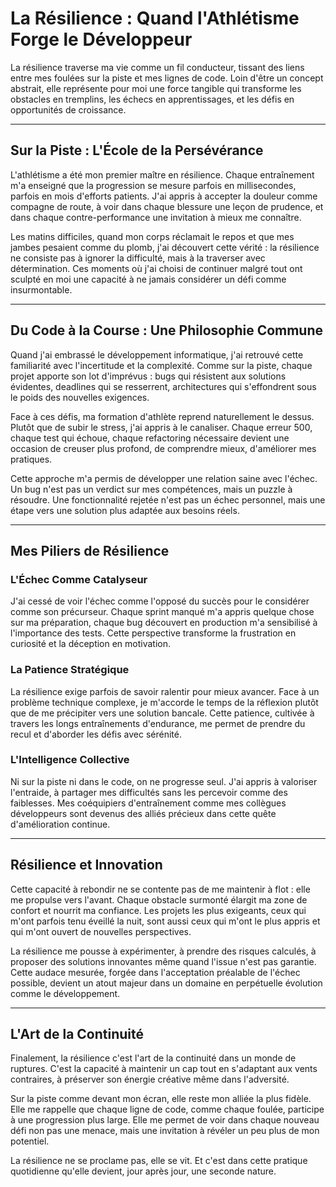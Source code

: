 # La Résilience : Quand l'Athlétisme Forge le Développeur

La résilience traverse ma vie comme un fil conducteur, tissant des liens entre mes foulées sur la piste et mes lignes de code. Loin d'être un concept abstrait, elle représente pour moi une force tangible qui transforme les obstacles en tremplins, les échecs en apprentissages, et les défis en opportunités de croissance.

---

## Sur la Piste : L'École de la Persévérance

L'athlétisme a été mon premier maître en résilience. Chaque entraînement m'a enseigné que la progression se mesure parfois en millisecondes, parfois en mois d'efforts patients. J'ai appris à accepter la douleur comme compagne de route, à voir dans chaque blessure une leçon de prudence, et dans chaque contre-performance une invitation à mieux me connaître.

Les matins difficiles, quand mon corps réclamait le repos et que mes jambes pesaient comme du plomb, j'ai découvert cette vérité : la résilience ne consiste pas à ignorer la difficulté, mais à la traverser avec détermination. Ces moments où j'ai choisi de continuer malgré tout ont sculpté en moi une capacité à ne jamais considérer un défi comme insurmontable.

---

## Du Code à la Course : Une Philosophie Commune

Quand j'ai embrassé le développement informatique, j'ai retrouvé cette familiarité avec l'incertitude et la complexité. Comme sur la piste, chaque projet apporte son lot d'imprévus : bugs qui résistent aux solutions évidentes, deadlines qui se resserrent, architectures qui s'effondrent sous le poids des nouvelles exigences.

Face à ces défis, ma formation d'athlète reprend naturellement le dessus. Plutôt que de subir le stress, j'ai appris à le canaliser. Chaque erreur 500, chaque test qui échoue, chaque refactoring nécessaire devient une occasion de creuser plus profond, de comprendre mieux, d'améliorer mes pratiques.

Cette approche m'a permis de développer une relation saine avec l'échec. Un bug n'est pas un verdict sur mes compétences, mais un puzzle à résoudre. Une fonctionnalité rejetée n'est pas un échec personnel, mais une étape vers une solution plus adaptée aux besoins réels.

---

## Mes Piliers de Résilience

### L'Échec Comme Catalyseur

J'ai cessé de voir l'échec comme l'opposé du succès pour le considérer comme son précurseur. Chaque sprint manqué m'a appris quelque chose sur ma préparation, chaque bug découvert en production m'a sensibilisé à l'importance des tests. Cette perspective transforme la frustration en curiosité et la déception en motivation.

### La Patience Stratégique

La résilience exige parfois de savoir ralentir pour mieux avancer. Face à un problème technique complexe, je m'accorde le temps de la réflexion plutôt que de me précipiter vers une solution bancale. Cette patience, cultivée à travers les longs entraînements d'endurance, me permet de prendre du recul et d'aborder les défis avec sérénité.

### L'Intelligence Collective

Ni sur la piste ni dans le code, on ne progresse seul. J'ai appris à valoriser l'entraide, à partager mes difficultés sans les percevoir comme des faiblesses. Mes coéquipiers d'entraînement comme mes collègues développeurs sont devenus des alliés précieux dans cette quête d'amélioration continue.

---

## Résilience et Innovation

Cette capacité à rebondir ne se contente pas de me maintenir à flot : elle me propulse vers l'avant. Chaque obstacle surmonté élargit ma zone de confort et nourrit ma confiance. Les projets les plus exigeants, ceux qui m'ont parfois tenu éveillé la nuit, sont aussi ceux qui m'ont le plus appris et qui m'ont ouvert de nouvelles perspectives.

La résilience me pousse à expérimenter, à prendre des risques calculés, à proposer des solutions innovantes même quand l'issue n'est pas garantie. Cette audace mesurée, forgée dans l'acceptation préalable de l'échec possible, devient un atout majeur dans un domaine en perpétuelle évolution comme le développement.

---

## L'Art de la Continuité

Finalement, la résilience c'est l'art de la continuité dans un monde de ruptures. C'est la capacité à maintenir un cap tout en s'adaptant aux vents contraires, à préserver son énergie créative même dans l'adversité.

Sur la piste comme devant mon écran, elle reste mon alliée la plus fidèle. Elle me rappelle que chaque ligne de code, comme chaque foulée, participe à une progression plus large. Elle me permet de voir dans chaque nouveau défi non pas une menace, mais une invitation à révéler un peu plus de mon potentiel.

La résilience ne se proclame pas, elle se vit. Et c'est dans cette pratique quotidienne qu'elle devient, jour après jour, une seconde nature.